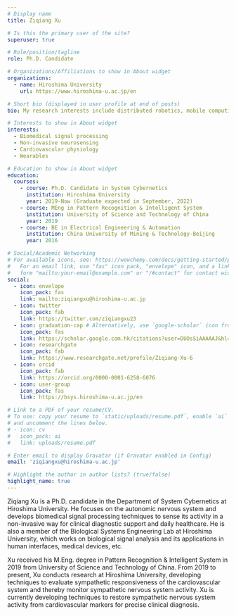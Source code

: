 ```yaml
---
# Display name
title: Ziqiang Xu

# Is this the primary user of the site?
superuser: true

# Role/position/tagline
role: Ph.D. Candidate

# Organizations/Affiliations to show in About widget
organizations:
  - name: Hiroshima University
    url: https://www.hiroshima-u.ac.jp/en

# Short bio (displayed in user profile at end of posts)
bio: My research interests include distributed robotics, mobile computing and programmable matter.

# Interests to show in About widget
interests:
  - Biomedical signal processing
  - Non-invasive neurosensing
  - Cardiovascular physiology
  - Wearables

# Education to show in About widget
education:
  courses:
    - course: Ph.D. Candidate in System Cybernetics
      institution: Hiroshima University
      year: 2019-Now (Graduate expected in September, 2022)
    - course: MEng in Pattern Recognition & Intelligent System
      institution: University of Science and Technology of China
      year: 2019
    - course: BE in Electrical Engineering & Automation
      institution: China University of Mining & Technology-Beijing
      year: 2016

# Social/Academic Networking
# For available icons, see: https://wowchemy.com/docs/getting-started/page-builder/#icons
#   For an email link, use "fas" icon pack, "envelope" icon, and a link in the
#   form "mailto:your-email@example.com" or "/#contact" for contact widget.
social:
  - icon: envelope
    icon_pack: fas
    link: mailto:ziqiangxu@hiroshima-u.ac.jp
  - icon: twitter
    icon_pack: fab
    link: https://twitter.com/ziqiangxu23
  - icon: graduation-cap # Alternatively, use `google-scholar` icon from `ai` icon pack
    icon_pack: fas
    link: https://scholar.google.com.hk/citations?user=DUOsSiAAAAAJ&hl=en&oi=ao
  - icon: researchgate
    icon_pack: fab
    link: https://www.researchgate.net/profile/Ziqiang-Xu-6
  - icon: orcid
    icon_pack: fab
    link: https://orcid.org/0000-0001-6258-6076
  - icon: user-group
    icon_pack: fas
    link: https://bsys.hiroshima-u.ac.jp/en

# Link to a PDF of your resume/CV.
# To use: copy your resume to `static/uploads/resume.pdf`, enable `ai` icons in `params.toml`,
# and uncomment the lines below.
# - icon: cv
#   icon_pack: ai
#   link: uploads/resume.pdf

# Enter email to display Gravatar (if Gravatar enabled in Config)
email: 'ziqiangxu@hiroshima-u.ac.jp'

# Highlight the author in author lists? (true/false)
highlight_name: true
---
```


Ziqiang Xu is a Ph.D. candidate in the Department of System Cybernetics at Hiroshima University. He focuses on the autonomic nervous system and develops biomedical signal processing techniques to sense its activity in a non-invasive way for clinical diagnostic support and daily healthcare. He is also a member of the Biological Systems Engineering Lab at Hiroshima University, which works on biological signal analysis and its applications in human interfaces, medical devices, etc.

Xu received his M.Eng. degree in Pattern Recognition & Intelligent System in 2019 from University of Science and Technology of China. From 2019 to present, Xu conducts research at Hiroshima University, developing techniques to evaluate sympathetic responsiveness of the cardiovascular system and thereby monitor sympathetic nervous system activity. Xu is currently developing techniques to restore sympathetic nervous system activity from cardiovascular markers for precise clinical diagnosis.
